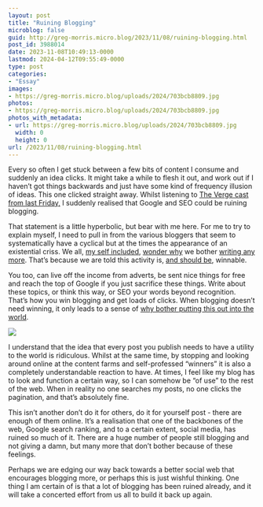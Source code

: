 ```yaml
---
layout: post
title: "Ruining Blogging"
microblog: false
guid: http://greg-morris.micro.blog/2023/11/08/ruining-blogging.html
post_id: 3988014
date: 2023-11-08T10:49:13-0000
lastmod: 2024-04-12T09:55:49-0000
type: post
categories:
- "Essay"
images:
- https://greg-morris.micro.blog/uploads/2024/703bcb8809.jpg
photos:
- https://greg-morris.micro.blog/uploads/2024/703bcb8809.jpg
photos_with_metadata:
- url: https://greg-morris.micro.blog/uploads/2024/703bcb8809.jpg
  width: 0
  height: 0
url: /2023/11/08/ruining-blogging.html
---
```

Every so often I get stuck between a few bits of content I consume and suddenly an idea clicks. It might take a while to flesh it out, and work out if I haven’t got things backwards and just have some kind of frequency illusion of ideas. This one clicked straight away. Whilst listening to [The Verge cast from last Friday,](https://podcasts.apple.com/gb/podcast/the-vergecast/id430333725?i=1000633582783) I suddenly realised that Google and SEO could be ruining blogging.

That statement is a little hyperbolic, but bear with me here. For me to try to explain myself, I need to pull in from the various bloggers that seem to systematically have a cyclical but at the times the appearance of an existential criss. We all, [my self included](/2023/04/17/trying-to-write.html), [wonder why](https://sarajaksa.eu/2023/10/some-musings-on-how-to-write-more/) we bother [writing any more](https://joelhooks.com/on-writing-more). That’s because we are told this activity is, [and should be](https://comradeweb.com/blog/do-i-really-need-a-blog/), winnable. 

You too, can live off the income from adverts, be sent nice things for free and reach the top of Google if you just sacrifice these things. Write about these topics, or think this way, or SEO your words beyond recognition. That’s how you win blogging and get loads of clicks. When blogging doesn’t need winning, it only leads to a sense of [why bother putting this out into the world](https://getmatter.com/email/34369715/?token=34369715%3AruhSSCftwzHjx9WvCOVxmkx9Gvs). 

![](https://greg-morris.micro.blog/uploads/2024/703bcb8809.jpg)

I understand that the idea that every post you publish needs to have a utility to the world is ridiculous. Whilst at the same time, by stopping and looking around online at the content farms and self-professed “winners” it is also a completely understandable reaction to have. At times, I feel like my blog has to look and function a certain way, so I can somehow be “of use” to the rest of the web. When in reality no one searches my posts, no one clicks the pagination, and that’s absolutely fine.

This isn’t another don’t do it for others, do it for yourself post - there are enough of them online. It’s a realisation that one of the backbones of the web, Google search ranking, and to a certain extent, social media, has ruined so much of it. There are a huge number of people still blogging and not giving a damn, but many more that don’t bother because of these feelings.

Perhaps we are edging our way back towards a better social web that encourages blogging more, or perhaps this is just wishful thinking. One thing I am certain of is that a lot of blogging has been ruined already, and it will take a concerted effort from us all to build it back up again. 
